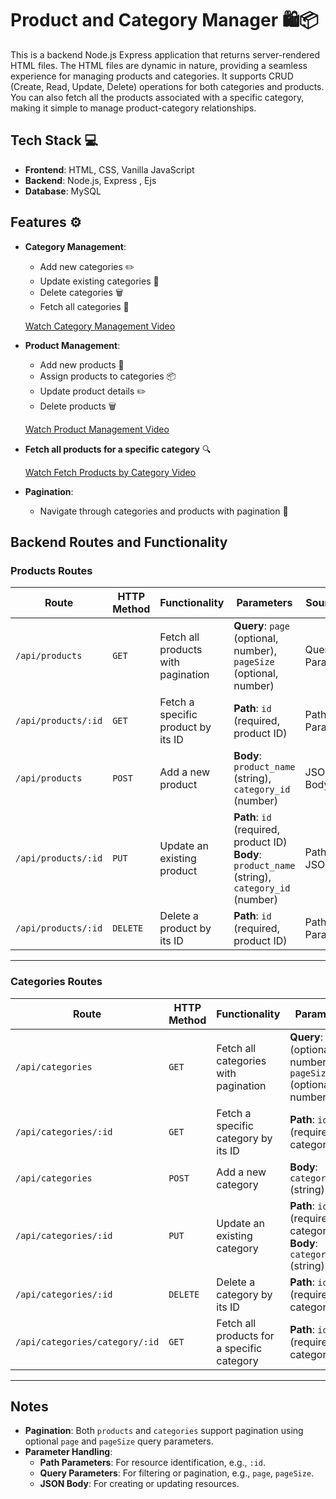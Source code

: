# Product and Category Manager 🛍️📦

This is a backend Node.js Express application that returns server-rendered HTML files. The HTML files are dynamic in nature, providing a seamless experience for managing products and categories. It supports CRUD (Create, Read, Update, Delete) operations for both categories and products. You can also fetch all the products associated with a specific category, making it simple to manage product-category relationships.

## Tech Stack 💻

- **Frontend**: HTML, CSS, Vanilla JavaScript
- **Backend**: Node.js, Express , Ejs
- **Database**: MySQL

## Features ⚙️

- **Category Management**:
  - Add new categories ✏️
  - Update existing categories 🔄
  - Delete categories 🗑️
  - Fetch all categories 📑
  
  [Watch Category Management Video](https://github.com/user-attachments/assets/8faf29ce-f93b-4c3d-a39f-6809dde92604)

- **Product Management**:
  - Add new products 🛒
  - Assign products to categories 📦
  - Update product details ✏️
  - Delete products 🗑️
  
  [Watch Product Management Video](https://github.com/user-attachments/assets/990b9ed2-c6f4-4367-ba20-ca15106f9d69)
    
- **Fetch all products for a specific category** 🔍
  
  [Watch Fetch Products by Category Video](https://github.com/user-attachments/assets/202c64c9-8e26-4bf9-abf3-bad69c3443fb)

- **Pagination**:
  - Navigate through categories and products with pagination 🔄

## Backend Routes and Functionality

### Products Routes

| **Route**           | **HTTP Method** | **Functionality**                  | **Parameters**                                                                                       | **Source**   |
| ------------------- | --------------- | ---------------------------------- | ---------------------------------------------------------------------------------------------------- | ------------ |
| `/api/products`     | `GET`           | Fetch all products with pagination | **Query**: `page` (optional, number), `pageSize` (optional, number)                                  | Query Params |
| `/api/products/:id` | `GET`           | Fetch a specific product by its ID | **Path**: `id` (required, product ID)                                                                | Path Param   |
| `/api/products`     | `POST`          | Add a new product                  | **Body**: `product_name` (string), `category_id` (number)                                            | JSON Body    |
| `/api/products/:id` | `PUT`           | Update an existing product         | **Path**: `id` (required, product ID) <br> **Body**: `product_name` (string), `category_id` (number) | Path + JSON  |
| `/api/products/:id` | `DELETE`        | Delete a product by its ID         | **Path**: `id` (required, product ID)                                                                | Path Param   |

---

### Categories Routes

| **Route**                      | **HTTP Method** | **Functionality**                          | **Parameters**                                                                 | **Source**   |
| ------------------------------ | --------------- | ------------------------------------------ | ------------------------------------------------------------------------------ | ------------ |
| `/api/categories`              | `GET`           | Fetch all categories with pagination       | **Query**: `page` (optional, number), `pageSize` (optional, number)            | Query Params |
| `/api/categories/:id`          | `GET`           | Fetch a specific category by its ID        | **Path**: `id` (required, category ID)                                         | Path Param   |
| `/api/categories`              | `POST`          | Add a new category                         | **Body**: `category_name` (string)                                             | JSON Body    |
| `/api/categories/:id`          | `PUT`           | Update an existing category                | **Path**: `id` (required, category ID) <br> **Body**: `category_name` (string) | Path + JSON  |
| `/api/categories/:id`          | `DELETE`        | Delete a category by its ID                | **Path**: `id` (required, category ID)                                         | Path Param   |
| `/api/categories/category/:id` | `GET`           | Fetch all products for a specific category | **Path**: `id` (required, category ID)                                         | Path Param   |

---

## Notes

- **Pagination**: Both `products` and `categories` support pagination using optional `page` and `pageSize` query parameters.
- **Parameter Handling**:
  - **Path Parameters**: For resource identification, e.g., `:id`.
  - **Query Parameters**: For filtering or pagination, e.g., `page`, `pageSize`.
  - **JSON Body**: For creating or updating resources.



